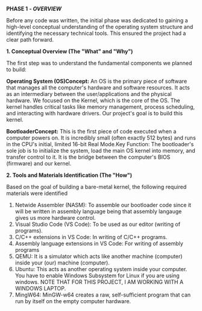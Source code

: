 **PHASE 1** **- _OVERVIEW_**

Before any code was written, the initial phase was dedicated to gaining a high-level conceptual understanding of the operating system structure and identifying the necessary technical tools. This ensured the project had a clear path forward.

**1. Conceptual Overview (The "What" and "Why")**

The first step was to understand the fundamental components we planned to build:

**Operating System (OS)Concept:** An OS is the primary piece of software that manages all the computer's hardware and software resources. It acts as an intermediary between the user/applications and the physical hardware. We focused on the Kernel, which is the core of the OS. The kernel handles critical tasks like memory management, process scheduling, and interacting with hardware drivers. Our project's goal is to build this kernel.

**BootloaderConcept:** This is the first piece of code executed when a computer powers on. It is incredibly small (often exactly 512 bytes) and runs in the CPU's initial, limited 16-bit Real Mode.Key Function: The bootloader's sole job is to initialize the system, load the main OS kernel into memory, and transfer control to it. It is the bridge between the computer's BIOS (firmware) and our kernel.

**2. Tools and Materials Identification (The "How")**

Based on the goal of building a bare-metal kernel, the following required materials were identified

1. Netwide Assembler (NASM): To assemble our bootloader code since it will be written in assembly language being that assembly langauge gives us more hardware control.
2. Visual Studio Code (VS Code): To be used as our editor (writing of programs).
3. C/C++ extensions in VS Code: In writing of C/C++ programs.
4. Assembly language extensions in VS Code: For writing of assembly programs
5. QEMU: It is a simulator which acts like another machine (computer) inside your (our) machine (computer).
6. Ubuntu: This acts as another operating system inside your computer. You have to enable Windows Subsystem for Linux if you are using windows. NOTE THAT FOR THIS PROJECT, I AM WORKING WITH A WINDOWS LAPTOP.
7. MingW64: MinGW-w64 creates a raw, self-sufficient program that can run by itself on the empty computer hardware.
